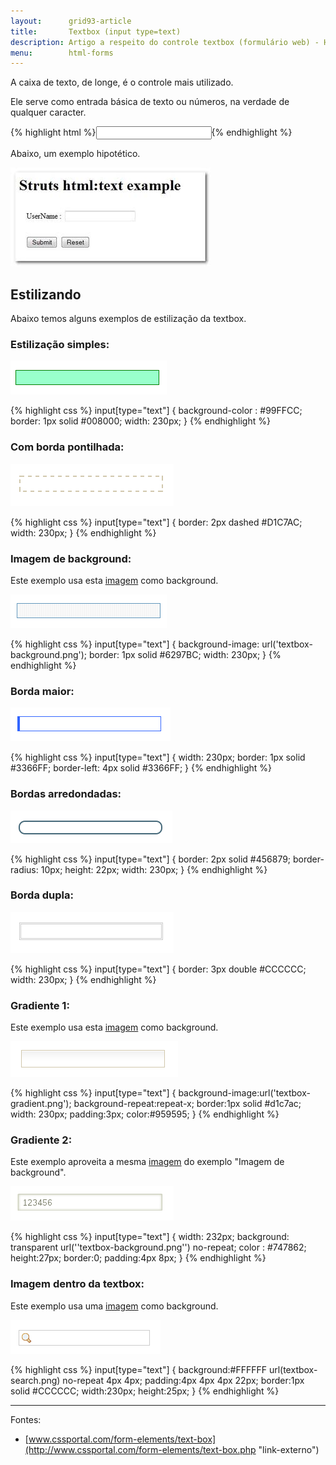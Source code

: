 ```yaml
---
layout:      grid93-article
title:       Textbox (input type=text)
description: Artigo a respeito do controle textbox (formulário web) - HTML e CSS
menu:        html-forms
---
```


A caixa de texto, de longe, é o controle mais utilizado.

Ele serve como entrada básica de texto ou números, na verdade de qualquer caracter.

{% highlight html %}<input type="text" name="user-name"/>{% endhighlight %}

Abaixo, um exemplo hipotético.

![Ilustração de uma textbox](input-text.jpg "Ilustração de uma textbox")


Estilizando
---

Abaixo temos alguns exemplos de estilização da textbox.


### Estilização simples:

![](textbox-exemplo01.png)

{% highlight css %}
input[type="text"] {
    background-color : #99FFCC;
    border: 1px solid #008000;
    width: 230px;
}
{% endhighlight %}



### Com borda pontilhada:

![](textbox-exemplo02.png)

{% highlight css %}
input[type="text"] {
    border: 2px dashed #D1C7AC;
    width: 230px;
}
{% endhighlight %}



### Imagem de background:

Este exemplo usa esta [imagem](textbox-background.png) como background.

![](textbox-exemplo03.png)

{% highlight css %}
input[type="text"] {
    background-image: url('textbox-background.png');
    border: 1px solid #6297BC;
    width: 230px;
}
{% endhighlight %}



### Borda maior:

![](textbox-exemplo04.png)

{% highlight css %}
input[type="text"] {
    width: 230px;
    border: 1px solid #3366FF;
    border-left: 4px solid #3366FF;
}
{% endhighlight %}



### Bordas arredondadas:

![](textbox-exemplo05.png)

{% highlight css %}
input[type="text"] {
    border: 2px solid #456879;
    border-radius: 10px;
    height: 22px;
    width: 230px;
}
{% endhighlight %}



### Borda dupla:

![](textbox-exemplo06.png)

{% highlight css %}
input[type="text"] {
    border: 3px double #CCCCCC;
    width: 230px;
}
{% endhighlight %}



### Gradiente 1:

Este exemplo usa esta [imagem](textbox-gradient.jpg) como background.

![](textbox-exemplo07.png)

{% highlight css %}
input[type="text"] {
    background-image:url('textbox-gradient.png');
    background-repeat:repeat-x;
    border:1px solid #d1c7ac;
    width: 230px;
    padding:3px;
    color:#959595;
}
{% endhighlight %}



### Gradiente 2:

Este exemplo aproveita a mesma [imagem](textbox-gradient.png) do exemplo "Imagem de background".

![](textbox-exemplo08.png)

{% highlight css %}
input[type="text"] {
    width: 232px;
    background: transparent url(''textbox-background.png'') no-repeat;
    color : #747862;
    height:27px;
    border:0;
    padding:4px 8px;
}
{% endhighlight %}



### Imagem dentro da textbox:

Este exemplo usa uma [imagem](textbox-search.png) como background.

![](textbox-exemplo09.png)

{% highlight css %}
input[type="text"] {
    background:#FFFFFF url(textbox-search.png) no-repeat 4px 4px;
    padding:4px 4px 4px 22px;
    border:1px solid #CCCCCC;
    width:230px;
    height:25px;
}
{% endhighlight %}


<hr>
Fontes:

- [www.cssportal.com/form-elements/text-box](http://www.cssportal.com/form-elements/text-box.php "link-externo")
